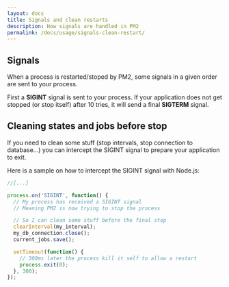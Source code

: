 ```yaml
---
layout: docs
title: Signals and clean restarts
description: How signals are handled in PM2
permalink: /docs/usage/signals-clean-restart/
---
```


## Signals

When a process is restarted/stoped by PM2, some signals in a given order are sent to your process.

First a **SIGINT** signal is sent to your process. If your application does not get stopped (or stop itself) after 10 tries, it will send a final **SIGTERM** signal.

## Cleaning states and jobs before stop

If you need to clean some stuff (stop intervals, stop connection to database...) you can intercept the SIGINT signal to prepare your application to exit.

Here is a sample on how to intercept the SIGINT signal with Node.js:

```javascript
//[...]

process.on('SIGINT', function() {
  // My process has received a SIGINT signal
  // Meaning PM2 is now trying to stop the process

  // So I can clean some stuff before the final stop
  clearInterval(my_interval);
  my_db_connection.close();
  current_jobs.save();

  setTimeout(function() {
    // 300ms later the process kill it self to allow a restart
    process.exit(0);
  }, 300);
});
```
